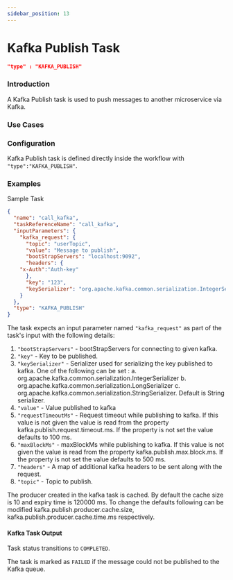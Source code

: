```yaml
---
sidebar_position: 13
---
```


# Kafka Publish Task
```json
"type" : "KAFKA_PUBLISH"
```

### Introduction

A Kafka Publish task is used to push messages to another microservice via Kafka.

### Use Cases


### Configuration

Kafka Publish task is defined directly inside the workflow with
`"type":"KAFKA_PUBLISH"`.

### Examples

Sample Task 


```json
{
  "name": "call_kafka",
  "taskReferenceName": "call_kafka",
  "inputParameters": {
    "kafka_request": {
      "topic": "userTopic",
      "value": "Message to publish",
      "bootStrapServers": "localhost:9092",
      "headers": {
    "x-Auth":"Auth-key"    
      },
      "key": "123",
      "keySerializer": "org.apache.kafka.common.serialization.IntegerSerializer"
    }
  },
  "type": "KAFKA_PUBLISH"
}
```

The task expects an input parameter named `"kafka_request"` as part
of the task's input with the following details:

1. `"bootStrapServers"` - bootStrapServers for connecting to given kafka.
2. `"key"` - Key to be published.
3. `"keySerializer"` - Serializer used for serializing the key published to kafka. 
One of the following can be set :
a. org.apache.kafka.common.serialization.IntegerSerializer
b. org.apache.kafka.common.serialization.LongSerializer
c. org.apache.kafka.common.serialization.StringSerializer.
Default is String serializer.
4. `"value"` - Value published to kafka
5. `"requestTimeoutMs"` - Request timeout while publishing to kafka. 
If this value is not given the value is read from the property 
kafka.publish.request.timeout.ms. If the property is not set the value
defaults to 100 ms.
6. `"maxBlockMs"` - maxBlockMs while publishing to kafka. If this value is
not given the value is read from the property kafka.publish.max.block.ms.
If the property is not set the value defaults to 500 ms.
7. `"headers"` - A map of additional kafka headers to be sent along with
the request.
8. `"topic"` - Topic to publish.

The producer created in the kafka task is cached. By default
the cache size is 10 and expiry time is 120000 ms. To change the
defaults following can be modified 
kafka.publish.producer.cache.size,
kafka.publish.producer.cache.time.ms respectively.

#### Kafka Task Output

Task status transitions to `COMPLETED`.

The task is marked as `FAILED` if the message could not be published to
the Kafka queue.